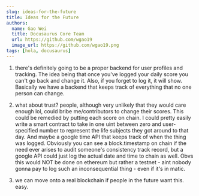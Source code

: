 ```yaml
---
slug: ideas-for-the-future
title: Ideas for the Future
authors:
  name: Gao Wei
  title: Docusaurus Core Team
  url: https://github.com/wgao19
  image_url: https://github.com/wgao19.png
tags: [hola, docusaurus]
---
```


1. there's definitely going to be a proper backend for user profiles and tracking. The idea being that once you've logged your daily score you can't go back and change it. 
Also, if you forget to log it, it will show. Basically we have a backend that keeps track of everything that no one person can change. 

2. what about trust? people, although very unlikely that they would care enough lol, could bribe me/contributors to change their scores. This could be remedied by 
putting each score on chain. I could pretty easily write a smart contract to take in one uint between zero and user-specified number to represent the life subjects 
they got around to that day. And maybe a google time API that keeps track of when the thing was logged. Obviously you can see a block.timestamp on chain if the need 
ever arises to audit someone's consistency track record, but a google API could just log the actual date and time to chain as well. Obvs this would NOT be done on ethereum but 
rather a testnet - aint nobody gonna pay to log such an inconsequential thing - even if it's in matic. 

3. we can move onto a real blockchain if people in the future want this. easy. 